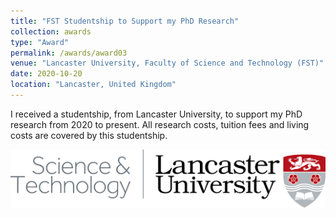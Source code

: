 ```yaml
---
title: "FST Studentship to Support my PhD Research"
collection: awards
type: "Award"
permalink: /awards/award03
venue: "Lancaster University, Faculty of Science and Technology (FST)"
date: 2020-10-20
location: "Lancaster, United Kingdom"
---
```


I received a studentship, from Lancaster University, to support my PhD research from 2020 to present. All research costs, tuition fees and living costs are covered
by this studentship.

![award03_1](https://github.com/A-Kerim/abdulrahmankerim.github.io/blob/e0c9c93a01abbb2a25156fa9c0c2f2e348685f3a/images/award03_1.png?raw=true)

